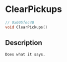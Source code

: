 # ClearPickups
```c
// 0x005fec40
void ClearPickups()
```
## Description
```
Does what it says.
```
